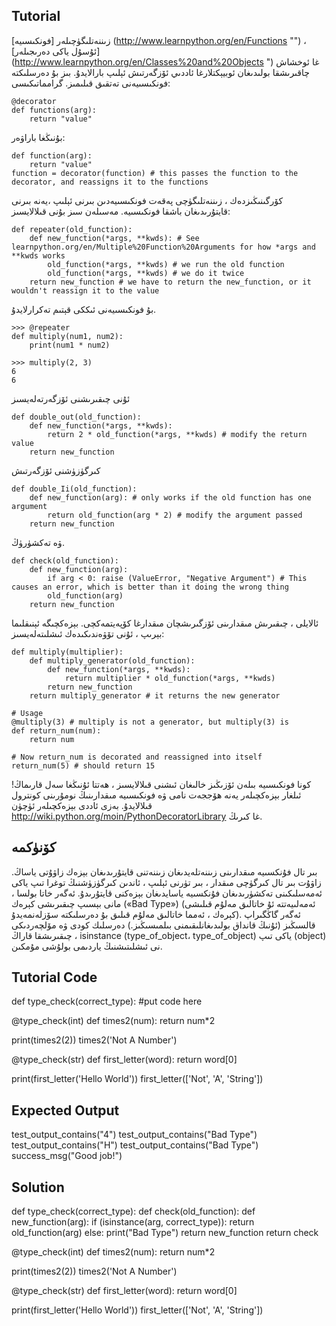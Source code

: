 Tutorial
--------

زىننەتلىگۈچىلەر [فونكىسىيە] (http://www.learnpython.org/en/Functions "") ، [ئۇسۇل ياكى دەرىجىلەر] (http://www.learnpython.org/en/Classes%20and%20Objects ") غا ئوخشاش چاقىرىشقا بولىدىغان ئوبيېكتلارغا ئاددىي ئۆزگەرتىش ئېلىپ بارالايدۇ. بىز بۇ دەرسلىكتە فونكىسىيەنى تەتقىق قىلىمىز. گرامماتىكىسى:

    @decorator
    def functions(arg):
        return "value"

بۇنىڭغا باراۋەر:

    def function(arg):
        return "value"
    function = decorator(function) # this passes the function to the decorator, and reassigns it to the functions

كۆرگىنىڭىزدەك ، زىننەتلىگۈچى پەقەت فونكىسىيەدىن بىرنى ئېلىپ ،يەنە بىرنى قايتۇرىدىغان باشقا فونكىسىيە. مەسىلەن سىز بۇنى قىلالايسىز:

    def repeater(old_function):
        def new_function(*args, **kwds): # See learnpython.org/en/Multiple%20Function%20Arguments for how *args and **kwds works
            old_function(*args, **kwds) # we run the old function
            old_function(*args, **kwds) # we do it twice
        return new_function # we have to return the new_function, or it wouldn't reassign it to the value

بۇ فونكىسىيەنى ئىككى قېتىم تەكرارلايدۇ.

    >>> @repeater
    def multiply(num1, num2):
        print(num1 * num2)

    >>> multiply(2, 3)
    6
    6

ئۇنى چىقىرىشنى ئۆزگەرتەلەيسىز

    def double_out(old_function):
        def new_function(*args, **kwds):
            return 2 * old_function(*args, **kwds) # modify the return value
        return new_function

كىرگۈزۈشنى ئۆزگەرتىش

    def double_Ii(old_function):
        def new_function(arg): # only works if the old function has one argument
            return old_function(arg * 2) # modify the argument passed
        return new_function

ۋە تەكشۈرۈڭ.

    def check(old_function):
        def new_function(arg):
            if arg < 0: raise (ValueError, "Negative Argument") # This causes an error, which is better than it doing the wrong thing
            old_function(arg)
        return new_function

ئالايلى ، چىقىرىش مىقدارىنى ئۆزگىرىشچان مىقدارغا كۆپەيتمەكچى. بېزەكچىگە ئېنىقلىما بېرىپ ، ئۇنى تۆۋەندىكىدەك ئىشلىتەلەيسىز: 

    def multiply(multiplier):
        def multiply_generator(old_function):
            def new_function(*args, **kwds):
                return multiplier * old_function(*args, **kwds)
            return new_function
        return multiply_generator # it returns the new generator
    
    # Usage
    @multiply(3) # multiply is not a generator, but multiply(3) is
    def return_num(num):
        return num
        
    # Now return_num is decorated and reassigned into itself
    return_num(5) # should return 15

 كونا فونكىسىيە بىلەن ئۆزىڭىز خالىغان ئىشنى قىلالايسىز ، ھەتتا ئۇنىڭغا سەل قارىماڭ! ئىلغار بېزەكچىلەر يەنە ھۆججەت نامى ۋە فونكىسىيە مىقدارىنىڭ نومۇرىنى كونترول قىلالايدۇ.
بەزى ئاددى بېزەكچىلەر ئۈچۈن <http://wiki.python.org/moin/PythonDecoratorLibrary> غا كىرىڭ.

كۆنۈكمە
--------
بىر تال فۇنكسىيە مىقدارىنى زىننەتلەيدىغان زىننەتنى قايتۇرىدىغان بېزەك زاۋۇتى ياساڭ. زاۋۇت بىر تال كىرگۈچى مىقدار ، بىر تۈرنى ئېلىپ ، ئاندىن كىرگۈزۈشنىڭ توغرا تىپ ياكى ئەمەسلىكىنى تەكشۈرىدىغان فۇنكسىيە ياسايدىغان بېزەكنى قايتۇرىدۇ. ئەگەر خاتا بولسا ، مانى بېسىپ چىقىرىشى كېرەك («Bad Type») (ئەمەلىيەتتە ئۇ خاتالىق مەلۇم قىلىشى كېرەك ، ئەمما خاتالىق مەلۇم قىلىق بۇ دەرسلىكتە سۆزلەنمەيدۇ). ئەگەر گاڭگىراپ قالسىڭىز (ئۇنىڭ قانداق بولىدىغانلىقىمنى بىلمىسىڭىز.) دەرسلىك كودى ۋە مۆلچەردىكى چىقىرىشقا قاراڭ ، isinstance (type_of_object، type_of_object) ياكى تىپ (object) نى ئىشلىتىشنىڭ ياردىمى بولۇشى مۇمكىن.

Tutorial Code
-------------
def type_check(correct_type):
    #put code here

@type_check(int)
def times2(num):
    return num*2

print(times2(2))
times2('Not A Number')

@type_check(str)
def first_letter(word):
    return word[0]

print(first_letter('Hello World'))
first_letter(['Not', 'A', 'String'])


Expected Output
---------------

test_output_contains("4")
test_output_contains("Bad Type")
test_output_contains("H")
test_output_contains("Bad Type")
success_msg("Good job!")

Solution
--------

def type_check(correct_type):
    def check(old_function):
        def new_function(arg):
            if (isinstance(arg, correct_type)):
                return old_function(arg)
            else:
                print("Bad Type")
        return new_function
    return check

@type_check(int)
def times2(num):
    return num*2

print(times2(2))
times2('Not A Number')

@type_check(str)
def first_letter(word):
    return word[0]

print(first_letter('Hello World'))
first_letter(['Not', 'A', 'String'])
